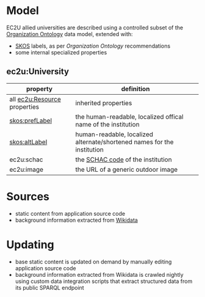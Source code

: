 # Model

EC2U allied universities are described using a controlled subset of
the [Organization Ontology](https://www.w3.org/TR/vocab-org/) data model, extended with:

* [SKOS](https://www.w3.org/TR/skos-primer/#seclabel) labels, as per *Organization Ontology* recommendations
* some internal specialized properties

## ec2u:University

| property                                                     | definition                                                   |
| ------------------------------------------------------------ | ------------------------------------------------------------ |
| all [ec2u:Resource](/datasets/resources) properties                 | inherited properties                                         |
| [skos:prefLabel](https://www.w3.org/TR/skos-reference/#labels) | the human-readable, localized offical name of the institution |
| [skos:altLabel](https://www.w3.org/TR/skos-reference/#labels) | human-readable, localized alternate/shortened names for the institution |
| ec2u:schac                                                   | the [SCHAC code](https://wiki.uni-foundation.eu/pages/viewpage.action?pageId=12746935) of the institution |
| ec2u:image                                                   | the URL of a generic outdoor image                           |


# Sources

* static content from application source code
* background information extracted from [Wikidata](https://www.wikidata.org/)

# Updating

* base static content is updated on demand by manually editing application source code
* background information extracted from Wikidata is crawled nightly using custom data integration scripts that extract
  structured data from its public SPARQL endpoint

